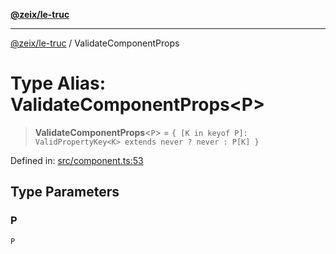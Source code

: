 [**@zeix/le-truc**](../README.md)

***

[@zeix/le-truc](../globals.md) / ValidateComponentProps

# Type Alias: ValidateComponentProps\<P\>

> **ValidateComponentProps**\<`P`\> = `{ [K in keyof P]: ValidPropertyKey<K> extends never ? never : P[K] }`

Defined in: [src/component.ts:53](https://github.com/zeixcom/ui-element/blob/824b5fcbd5a33ce95b6c2a43bfe0cce0fd18afb8/src/component.ts#L53)

## Type Parameters

### P

`P`
